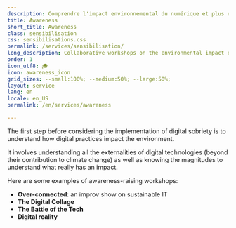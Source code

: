 ```yaml
---
description: Comprendre l'impact environnemental du numérique et plus encore !
title: Awareness
short_title: Awareness
class: sensibilisation
css: sensibilisations.css
permalink: /services/sensibilisation/
long_description: Collaborative workshops on the environmental impact of digital technologies (such as the Digital Collage) as well as on responsible digital practices (accessibility, inclusion, etc.).
order: 1
icon_utf8: 🎓
icon: awareness_icon
grid_sizes: --small:100%; --medium:50%; --large:50%;
layout: service
lang: en
locale: en_US
permalink: /en/services/awareness

---
```


The first step before considering the implementation of digital sobriety is to understand how digital practices impact the environment.

It involves understanding all the externalities of digital technologies (beyond their contribution to climate change) as well as knowing the magnitudes to understand what really has an impact.

Here are some examples of awareness-raising workshops:
- **Over-connected**: an improv show on sustainable IT
- **The Digital Collage**
- **The Battle of the Tech**
- **Digital reality**
